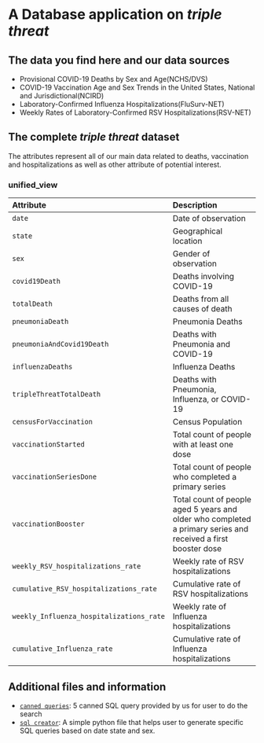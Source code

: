 # A Database application on _triple threat_

## The data you find here and our data sources
- Provisional COVID-19 Deaths by Sex and Age(NCHS/DVS)
- COVID-19 Vaccination Age and Sex Trends in the United States, National and Jurisdictional(NCIRD)
- Laboratory-Confirmed Influenza Hospitalizations(FluSurv-NET)
- Weekly Rates of Laboratory-Confirmed RSV Hospitalizations(RSV-NET)

## The complete _triple threat_ dataset
The attributes represent all of our main data related to deaths, vaccination and hospitalizations 
as well as other attribute of potential interest.

### unified_view

| Attribute                                  | Description                                                                                                   |
|:------------------------------------------|:--------------------------------------------------------------------------------------------------------------|
| `date`                                    | Date of observation                                                                                           |
| `state`                                   | Geographical location                                                                                         |
| `sex`                                     | Gender of observation                                                                                         |
| `covid19Death`                            | Deaths involving COVID-19                                                                                     |
| `totalDeath`                              | Deaths from all causes of death                                                                               |
| `pneumoniaDeath`                          | Pneumonia Deaths                                                                                              |
| `pneumoniaAndCovid19Death`                | Deaths with Pneumonia and COVID-19                                                                            |
| `influenzaDeaths`                         | Influenza Deaths                                                                                              |
| `tripleThreatTotalDeath`                  | Deaths with Pneumonia, Influenza, or COVID-19                                                                 |
| `censusForVaccination`                    | Census Population                                                                                        |
| `vaccinationStarted`                      | Total count of people with at least one dose                                                                  |
| `vaccinationSeriesDone`                   | Total count of people who completed a primary series                                                          |
| `vaccinationBooster`                      | Total count of people aged 5 years and older who completed a primary series and received a first booster dose |
| `weekly_RSV_hospitalizations_rate`        | Weekly rate of RSV hospitalizations                                                                           |
| `cumulative_RSV_hospitalizations_rate`    | Cumulative rate of RSV hospitalizations                                                                       |
| `weekly_Influenza_hospitalizations_rate`  | Weekly rate of Influenza hospitalizations                                                                     |
| `cumulative_Influenza_rate`               | Cumulative rate of Influenza hospitalizations                                                                 |

## Additional files and information
- [`canned queries`](https://github.com/Drenight/TripleThreatDBApplication/tree/main/canned%20queries):
5 canned SQL query provided by us for user to do the search
- [`sql creator`](https://github.com/Drenight/TripleThreatDBApplication/tree/main/sql%20creator):
A simple python file that helps user to generate specific SQL queries based on date state and sex.